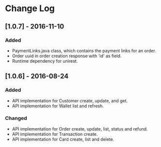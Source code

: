 # Change Log


## [1.0.7] - 2016-11-10
### Added
- PaymentLinks.java class, which contains the payment links for an order.
- Order uuid in order creation response with 'id' as field.
- Runtime dependency for unirest.

## [1.0.6] - 2016-08-24
### Added
- API implementation for Customer create, update, and get.
- API implementation for Wallet list and refresh.

### Changed
- API implementation for Order create, update, list, status and refund.
- API implementation for Transaction create.
- API implementation for Card create, list and delete.